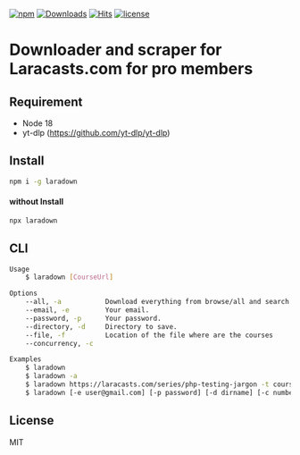 [![npm](https://badgen.net/npm/v/laradown)](https://www.npmjs.com/package/laradown)
[![Downloads](https://img.shields.io/npm/dm/laradown.svg?style=flat)](https://www.npmjs.org/package/laradown)
[![Hits](https://hits.seeyoufarm.com/api/count/incr/badge.svg?url=https%3A%2F%2Fgithub.com%2Fmuhamed-didovic%2Flaradown&count_bg=%2379C83D&title_bg=%23555555&icon=&icon_color=%23E7E7E7&title=hits&edge_flat=false)](https://hits.seeyoufarm.com)
[![license](https://flat.badgen.net/github/license/muhamed-didovic/laradown)](https://github.com/muhamed-didovic/laradown/blob/main/LICENSE)

# Downloader and scraper for Laracasts.com for pro members

## Requirement
- Node 18
- yt-dlp (https://github.com/yt-dlp/yt-dlp)

## Install
```sh
npm i -g laradown
```

#### without Install
```sh
npx laradown
```

## CLI
```sh
Usage
    $ laradown [CourseUrl]

Options
    --all, -a           Download everything from browse/all and search APIs.
    --email, -e         Your email.
    --password, -p      Your password.
    --directory, -d     Directory to save.
    --file, -f          Location of the file where are the courses
    --concurrency, -c

Examples
    $ laradown
    $ laradown -a
    $ laradown https://laracasts.com/series/php-testing-jargon -t course
    $ laradown [-e user@gmail.com] [-p password] [-d dirname] [-c number] [-f path-to-file]
```

## License
MIT
